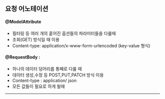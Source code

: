 
## 요청 어노테이션
#### @ModelAttribute 

- 필터링 등 여러 개의 흩어진 옵션들의 파라미터들을 다룰때
- 조회(GET) 방식일 때 이용
- Content-type: application/x-www-form-urlencoded (key-value 형식)

#### @RequestBody :

- 하나의 데이터 덩어리를 통째로 다룰 때 
- 데이터 생성,수정 등 POST,PUT,PATCH 방식 이용
- Content-type : application/ json 
- 모든 값들이 필요로 하게 될때


___

